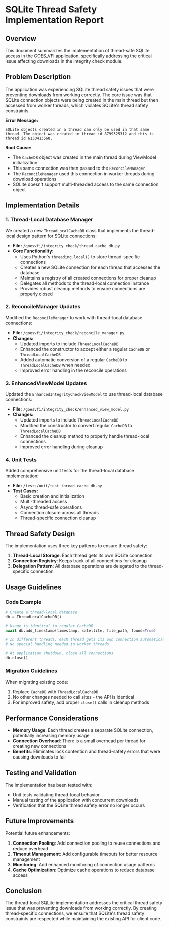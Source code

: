 # SQLite Thread Safety Implementation Report

## Overview

This document summarizes the implementation of thread-safe SQLite access in the GOES_VFI application, specifically addressing the critical issue affecting downloads in the integrity check module.

## Problem Description

The application was experiencing SQLite thread safety issues that were preventing downloads from working correctly. The core issue was that SQLite connection objects were being created in the main thread but then accessed from worker threads, which violates SQLite's thread safety constraints.

**Error Message:**
```
SQLite objects created in a thread can only be used in that same thread. The object was created in thread id 8799325312 and this is thread id 6130413568.
```

**Root Cause:**
- The `CacheDB` object was created in the main thread during ViewModel initialization
- This same connection was then passed to the `ReconcileManager`
- The `ReconcileManager` used this connection in worker threads during download operations
- SQLite doesn't support multi-threaded access to the same connection object

## Implementation Details

### 1. Thread-Local Database Manager

We created a new `ThreadLocalCacheDB` class that implements the thread-local design pattern for SQLite connections:

- **File:** `/goesvfi/integrity_check/thread_cache_db.py`
- **Core Functionality:**
  - Uses Python's `threading.local()` to store thread-specific connections
  - Creates a new SQLite connection for each thread that accesses the database
  - Maintains a registry of all created connections for proper cleanup
  - Delegates all methods to the thread-local connection instance
  - Provides robust cleanup methods to ensure connections are properly closed

### 2. ReconcileManager Updates

Modified the `ReconcileManager` to work with thread-local database connections:

- **File:** `/goesvfi/integrity_check/reconcile_manager.py`
- **Changes:**
  - Updated imports to include `ThreadLocalCacheDB`
  - Enhanced the constructor to accept either a regular `CacheDB` or `ThreadLocalCacheDB`
  - Added automatic conversion of a regular `CacheDB` to `ThreadLocalCacheDB` when needed
  - Improved error handling in the reconcile operations

### 3. EnhancedViewModel Updates

Updated the `EnhancedIntegrityCheckViewModel` to use thread-local database connections:

- **File:** `/goesvfi/integrity_check/enhanced_view_model.py`
- **Changes:**
  - Updated imports to include `ThreadLocalCacheDB`
  - Modified the constructor to convert regular `CacheDB` to `ThreadLocalCacheDB`
  - Enhanced the cleanup method to properly handle thread-local connections
  - Improved error handling during cleanup

### 4. Unit Tests

Added comprehensive unit tests for the thread-local database implementation:

- **File:** `/tests/unit/test_thread_cache_db.py`
- **Test Cases:**
  - Basic creation and initialization
  - Multi-threaded access
  - Async thread-safe operations
  - Connection closure across all threads
  - Thread-specific connection cleanup

## Thread Safety Design

The implementation uses three key patterns to ensure thread safety:

1. **Thread-Local Storage**: Each thread gets its own SQLite connection
2. **Connection Registry**: Keeps track of all connections for cleanup
3. **Delegation Pattern**: All database operations are delegated to the thread-specific connection

## Usage Guidelines

### Code Example

```python
# Create a thread-local database
db = ThreadLocalCacheDB()

# Usage is identical to regular CacheDB
await db.add_timestamp(timestamp, satellite, file_path, found=True)

# In different threads, each thread gets its own connection automatically
# No special handling needed in worker threads

# At application shutdown, close all connections
db.close()
```

### Migration Guidelines

When migrating existing code:
1. Replace `CacheDB` with `ThreadLocalCacheDB`
2. No other changes needed to call sites - the API is identical
3. For improved safety, add proper `close()` calls in cleanup methods

## Performance Considerations

- **Memory Usage**: Each thread creates a separate SQLite connection, potentially increasing memory usage
- **Connection Overhead**: There is a small overhead per thread for creating new connections
- **Benefits**: Eliminates lock contention and thread-safety errors that were causing downloads to fail

## Testing and Validation

The implementation has been tested with:
- Unit tests validating thread-local behavior
- Manual testing of the application with concurrent downloads
- Verification that the SQLite thread safety error no longer occurs

## Future Improvements

Potential future enhancements:
1. **Connection Pooling**: Add connection pooling to reuse connections and reduce overhead
2. **Timeout Management**: Add configurable timeouts for better resource management
3. **Monitoring**: Add enhanced monitoring of connection usage patterns
4. **Cache Optimization**: Optimize cache operations to reduce database access

## Conclusion

The thread-local SQLite implementation addresses the critical thread safety issue that was preventing downloads from working correctly. By creating thread-specific connections, we ensure that SQLite's thread safety constraints are respected while maintaining the existing API for client code.